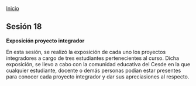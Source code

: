 <!-- No borrar o modificar -->
[Inicio](./index.md)

## Sesión 18 


**Exposición proyecto integrador**

En esta sesión, se realizó la exposición de cada uno los proyectos integradores a cargo de tres estudiantes pertenecientes al curso. Dicha
exposición, se llevo a cabo con la comunidad educativa del Cesde en la que cualquier estudiante, docente o demás personas podian estar
presentes para conocer cada proyecto integrador y dar sus apreciasiones al respecto.







